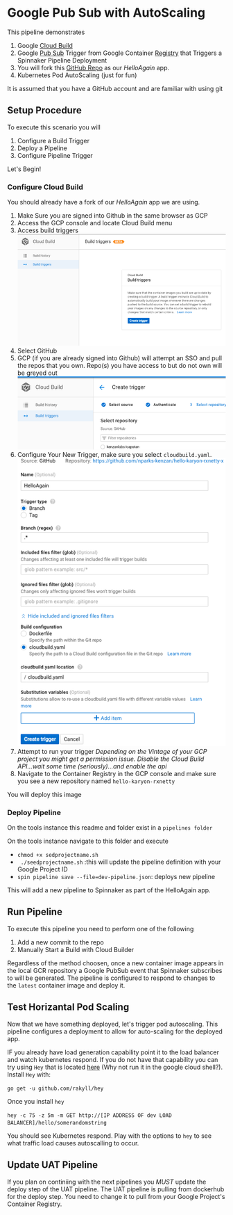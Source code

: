 # Google Pub Sub with AutoScaling

This pipeline demonstrates

1. Google [Cloud Build](https://cloud.google.com/cloud-build/)
1. Google [Pub Sub](https://cloud.google.com/pubsub/) Trigger from Google Container [Registry](https://cloud.google.com/container-registry/) that Triggers a Spinnaker Pipeline Deployment
1. You will fork this [GitHub Repo](https://github.com/kenzanlabs/hello-karyon-rxnetty) as our *HelloAgain* app.
1. Kubernetes Pod AutoScaling (just for fun)

It is assumed that you have a GitHub account and are familiar with using git

## Setup Procedure

To execute this scenario you will
1. Configure a Build Trigger
1. Deploy a Pipeline
1. Configure Pipeline Trigger

Let's Begin!

### Configure Cloud Build

You should already have a fork of our *HelloAgain* app we are using. 

1. Make Sure you are signed into Github in the same browser as GCP
1. Access the GCP console and locate Cloud Build menu
1. Access build triggers
![StartBuildTrigger](pubsub_bt_1.png)
1. Select GitHub
1. GCP (if you are already signed into Github) will attempt an SSO and pull the repos that you own. Repo(s) you have access to but do not own will be greyed out
![RepoSelect](pubsub_bt_2.png)
1. Configure Your New Trigger, make sure you select `cloudbuild.yaml`. 
![TriggerConfigure](pubsub_bt_3.png)
1. Attempt to run your trigger
*Depending on the Vintage of your GCP project you might get a permission issue. 
Disable the Cloud Build API...wait some time (seriously)...and enable the api* 
1. Navigate to the Container Registry in the GCP console and make sure you see a new repository named `hello-karyon-rxnetty`

You will deploy this image



### Deploy Pipeline 

On the tools instance this readme and folder exist in a `pipelines folder`

On the tools instance navigate to this folder and execute

- `chmod +x sedprojectname.sh`
- ` ./seedprojectname.sh` :this will update the pipeline definition with your Google Project ID
- `spin pipeline save --file=dev-pipeline.json`: deploys new pipeline

This will add a new pipeline to Spinnaker as part of the HelloAgain app. 

## Run Pipeline

To execute this pipeline you need to perform one of the following
1. Add a new commit to the repo
1. Manually Start a Build with Cloud Builder

Regardless of the method choosen, once a new container image appears in the local GCR repository a Google PubSub event that Spinnaker subscribes to will be generated. The pipeline is configured to respond to changes to the `latest` container image and deploy it.


## Test Horizantal Pod Scaling

Now that we have something deployed, let's trigger pod autoscaling. This pipeline configures a deployment to allow for auto-scaling for the deployed app. 

IF you already have load generation capability point it to the load balancer and watch kubernetes respond. If you do not have that capability you can try using `Hey` that is located [here](https://github.com/rakyll/hey) (Why not run it in the google cloud shell?). Install `Hey` with:

`go get -u github.com/rakyll/hey`

Once you install `hey` 

`hey -c 75 -z 5m -m GET http://[IP ADDRESS OF dev LOAD BALANCER]/hello/somerandomstring` 

You should see Kubernetes respond. Play with the options to `hey` to see what traffic load causes autoscalling to occur. 


## Update UAT Pipeline

If you plan on continiing with the next pipelines you *MUST*  update the deploy step of the UAT pipeline. The UAT pipeline is pulling from dockerhub for the deploy step. You need to change it to pull from your Google Project's Container Registry. 